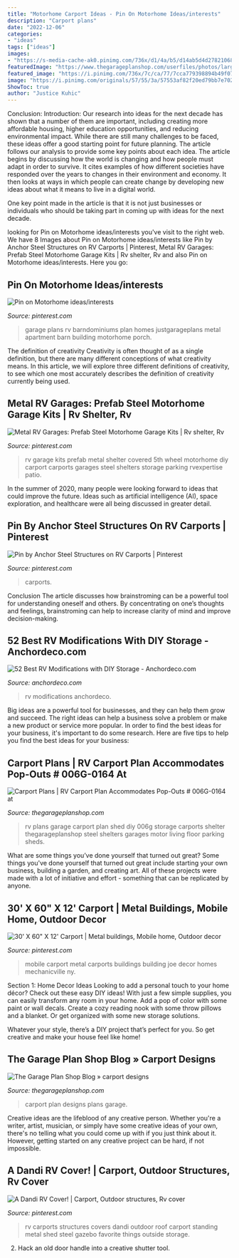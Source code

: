```yaml
---
title: "Motorhome Carport Ideas - Pin On Motorhome Ideas/interests"
description: "Carport plans"
date: "2022-12-06"
categories:
- "ideas"
tags: ["ideas"]
images:
- "https://s-media-cache-ak0.pinimg.com/736x/d1/4a/b5/d14ab5d4d278210685bdd11460305dfb.jpg"
featuredImage: "https://www.thegarageplanshop.com/userfiles/photos/large/1021525256fa9c635f0b1.jpg"
featured_image: "https://i.pinimg.com/736x/7c/ca/77/7cca779398894b49f078c7d4cf8f0741--rv-covers-favorite-things.jpg"
image: "https://i.pinimg.com/originals/57/55/3a/57553af82f20ed79bb7e7022c3e82521.jpg"
ShowToc: true
author: "Justice Kuhic"
---
```



Conclusion:
Introduction: Our research into ideas for the next decade has shown that a number of them are important, including creating more affordable housing, higher education opportunities, and reducing environmental impact. While there are still many challenges to be faced, these ideas offer a good starting point for future planning. The article follows our analysis to provide some key points about each idea.
The article begins by discussing how the world is changing and how people must adapt in order to survive. It cites examples of how different societies have responded over the years to changes in their environment and economy. It then looks at ways in which people can create change by developing new ideas about what it means to live in a digital world.

One key point made in the article is that it is not just businesses or individuals who should be taking part in coming up with ideas for the next decade.

	

		
looking for Pin on Motorhome ideas/interests you've visit to the right web. We have 8 Images about Pin on Motorhome ideas/interests like Pin by Anchor Steel Structures on RV Carports | Pinterest, Metal RV Garages: Prefab Steel Motorhome Garage Kits | Rv shelter, Rv and also Pin on Motorhome ideas/interests. Here you go:
		
    
## Pin On Motorhome Ideas/interests

<img loading=lazy src="https://i.pinimg.com/originals/57/55/3a/57553af82f20ed79bb7e7022c3e82521.jpg" onerror="this.onerror=null;this.src='https://tse3.mm.bing.net/th?id=OIP.imlHNdcrXcrPe6_EASDmYwHaFj&amp;pid=15.1';" alt="Pin on Motorhome ideas/interests">

_Source: pinterest.com_

>garage plans rv barndominiums plan homes justgarageplans metal apartment barn building motorhome porch. 

	

The definition of creativity
Creativity is often thought of as a single definition, but there are many different conceptions of what creativity means. In this article, we will explore three different definitions of creativity, to see which one most accurately describes the definition of creativity currently being used.

    
## Metal RV Garages: Prefab Steel Motorhome Garage Kits | Rv Shelter, Rv

<img loading=lazy src="https://i.pinimg.com/736x/92/de/99/92de99798dbdafdf50a48c04b75b0050--rv-storage-rvs.jpg" onerror="this.onerror=null;this.src='https://tse3.mm.bing.net/th?id=OIP.RIHsAMXxtFYLnHljWqw7EQHaG4&amp;pid=15.1';" alt="Metal RV Garages: Prefab Steel Motorhome Garage Kits | Rv shelter, Rv">

_Source: pinterest.com_

>rv garage kits prefab metal shelter covered 5th wheel motorhome diy carport carports garages steel shelters storage parking rvexpertise patio. 

	

In the summer of 2020, many people were looking forward to ideas that could improve the future. Ideas such as artificial intelligence (AI), space exploration, and healthcare were all being discussed in greater detail. 

    
## Pin By Anchor Steel Structures On RV Carports | Pinterest

<img loading=lazy src="https://s-media-cache-ak0.pinimg.com/736x/d1/4a/b5/d14ab5d4d278210685bdd11460305dfb.jpg" onerror="this.onerror=null;this.src='https://tse2.mm.bing.net/th?id=OIP.3_fypRB0We3GM35D1Unn1AHaFj&amp;pid=15.1';" alt="Pin by Anchor Steel Structures on RV Carports | Pinterest">

_Source: pinterest.com_

>carports. 

	

Conclusion
The article discusses how brainstroming can be a powerful tool for understanding oneself and others. By concentrating on one’s thoughts and feelings, brainstroming can help to increase clarity of mind and improve decision-making.

    
## 52 Best RV Modifications With DIY Storage - Anchordeco.com

<img loading=lazy src="https://anchordeco.com/wp-content/uploads/2019/06/Best-RV-Modifications-with-DIY-Storage-35.jpg" onerror="this.onerror=null;this.src='https://tse1.mm.bing.net/th?id=OIP.yjrNDqB2G3XAPBxgDAdSxwHaFj&amp;pid=15.1';" alt="52 Best RV Modifications with DIY Storage - Anchordeco.com">

_Source: anchordeco.com_

>rv modifications anchordeco. 

	

Big ideas are a powerful tool for businesses, and they can help them grow and succeed. The right ideas can help a business solve a problem or make a new product or service more popular. In order to find the best ideas for your business, it's important to do some research. Here are five tips to help you find the best ideas for your business:

    
## Carport Plans | RV Carport Plan Accommodates Pop-Outs # 006G-0164 At

<img loading=lazy src="https://www.thegarageplanshop.com/userfiles/photos/large/1021525256fa9c635f0b1.jpg" onerror="this.onerror=null;this.src='https://tse4.mm.bing.net/th?id=OIP.6MPQpuX5mfpoMOxbrI_uHgHaFj&amp;pid=15.1';" alt="Carport Plans | RV Carport Plan Accommodates Pop-Outs # 006G-0164 at">

_Source: thegarageplanshop.com_

>rv plans garage carport plan shed diy 006g storage carports shelter thegarageplanshop steel shelters garages motor living floor parking sheds. 

	

What are some things you’ve done yourself that turned out great?
Some things you've done yourself that turned out great include starting your own business, building a garden, and creating art. All of these projects were made with a lot of initiative and effort - something that can be replicated by anyone.

    
## 30&#039; X 60&quot; X 12&#039; Carport | Metal Buildings, Mobile Home, Outdoor Decor

<img loading=lazy src="https://i.pinimg.com/736x/ef/a0/80/efa080729959049b8379f4432bc6175f--carport-mobile-home.jpg" onerror="this.onerror=null;this.src='https://tse2.mm.bing.net/th?id=OIP.W8vzDUlGlYeTWycC39S9dQHaFj&amp;pid=15.1';" alt="30&#039; X 60&quot; X 12&#039; Carport | Metal buildings, Mobile home, Outdoor decor">

_Source: pinterest.com_

>mobile carport metal carports buildings building joe decor homes mechanicville ny. 

	

Section 1: Home Decor Ideas
Looking to add a personal touch to your home décor? Check out these easy DIY ideas!
With just a few simple supplies, you can easily transform any room in your home. Add a pop of color with some paint or wall decals. Create a cozy reading nook with some throw pillows and a blanket. Or get organized with some new storage solutions.

Whatever your style, there’s a DIY project that’s perfect for you. So get creative and make your house feel like home!

    
## The Garage Plan Shop Blog » Carport Designs

<img loading=lazy src="https://www.thegarageplanshop.com/blog/wp-content/uploads/2014/01/0017-front-color.jpg" onerror="this.onerror=null;this.src='https://tse1.mm.bing.net/th?id=OIP.iKrLemOAF0ZPLOr4TSnd6gHaFj&amp;pid=15.1';" alt="The Garage Plan Shop Blog » carport designs">

_Source: thegarageplanshop.com_

>carport plan designs plans garage. 

	

Creative ideas are the lifeblood of any creative person. Whether you're a writer, artist, musician, or simply have some creative ideas of your own, there's no telling what you could come up with if you just think about it. However, getting started on any creative project can be hard, if not impossible.

    
## A Dandi RV Cover! | Carport, Outdoor Structures, Rv Cover

<img loading=lazy src="https://i.pinimg.com/736x/7c/ca/77/7cca779398894b49f078c7d4cf8f0741--rv-covers-favorite-things.jpg" onerror="this.onerror=null;this.src='https://tse2.mm.bing.net/th?id=OIP.yQJ4IfpT3uqW6IaNdFPa8QHaFj&amp;pid=15.1';" alt="A Dandi RV Cover! | Carport, Outdoor structures, Rv cover">

_Source: pinterest.com_

>rv carports structures covers dandi outdoor roof carport standing metal shed steel gazebo favorite things outside storage. 

	

2. Hack an old door handle into a creative shutter tool.

